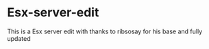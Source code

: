 # Esx-server-edit

This is a Esx server edit with thanks to ribsosay for his base and fully updated

